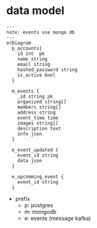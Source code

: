 # data model

```mermaid
---
note: events use mongo db
---
erDiagram
  p_accounts{
    id int  pk
    name string
    email string
    hashed_password string    
    is_active bool
  }

  m_events {
    _id string pk
    organized string[]
    members string[] 
    address string
    event_time time
    images string[]
    description text
    info json
  }
  
  e_event_updated {
    event_id string
    data json
  }
  
  e_upcomming_event {
    event_id string
  }
```

- prefix
  - p: postgres
  - m: mongodb
  - e: events (message kafka)
